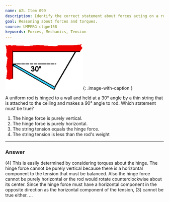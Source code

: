 ```yaml
---
name: A2L Item 099
description: Identify the correct statement about forces acting on a rod hinged to a wall and supported by a string.
goal: Reasoning about forces and torques.
source: UMPERG-ctqpe158
keywords: Forces, Mechanics, Tension
---
```


![Item099_fig1.gif](../images/Item099_fig1.gif){: .image-with-caption } 

A uniform rod is hinged to a wall and held at a 30&deg; angle by a thin
string that is attached to the ceiling and makes a 90&deg; angle to rod.
Which statement must be true?

1. The hinge force is purely vertical.
2. The hinge force is purely horizontal.
3. The string tension equals the hinge force.
4. The string tension is less than the rod's weight

<hr/>

### Answer

(4) This is easily determined by considering torques about the hinge.
The hinge force cannot be purely vertical because there is a horizontal
component to the tension that must be balanced. Also the hinge force
cannot be purely horizontal or the rod would rotate counterclockwise
about its center. Since the hinge force must have a horizontal component
in the opposite direction as the horizontal component of the tension,
(3) cannot be true either.
...
